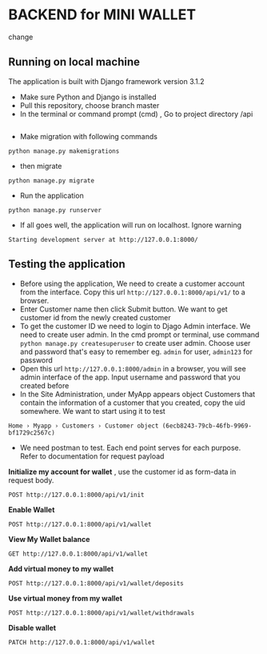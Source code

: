 # BACKEND for MINI WALLET 
change

## Running on local machine
The application is built with Django framework version 3.1.2
* Make sure Python and Django is installed
* Pull this repository, choose branch master
* In the terminal or command prompt (cmd) , Go to project directory /api 
```cd api
```
* Make migration with following commands
```
python manage.py makemigrations
```
* then migrate
```
python manage.py migrate
```
* Run the application
```
python manage.py runserver
```
* If all goes well, the application will run on localhost. Ignore warning
```
Starting development server at http://127.0.0.1:8000/
```


## Testing the application
* Before using the application, We need to create a customer account from the interface. Copy this url `http://127.0.0.1:8000/api/v1/` to a browser. 
* Enter Customer name then click Submit button. We want to get customer id from the newly created customer
* To get the customer ID we need to login to Djago Admin interface. We need to create user admin. In the cmd prompt or terminal, use command `python manage.py createsuperuser` to create user admin. Choose user and password that's easy to remember eg. `admin` for user, `admin123` for password
* Open this url `http://127.0.0.1:8000/admin` in a browser, you will see admin interface of the app. Input username and password that you created before
* In the Site Administration, under MyApp appears object Customers that contain the information of a customer that you created, copy the uid somewhere. We want to start using it to test
```
Home › Myapp › Customers › Customer object (6ecb8243-79cb-46fb-9969-bf1729c2567c)
```
* We need postman to test. Each end point serves for each purpose. Refer to documentation for request payload

**Initialize my account for wallet**  , use the customer id as form-data in request body.
```
POST http://127.0.0.1:8000/api/v1/init
```

**Enable Wallet**
```
POST http://127.0.0.1:8000/api/v1/wallet
```

**View My Wallet balance**
```
GET http://127.0.0.1:8000/api/v1/wallet
```

**Add virtual money to my wallet**
```
POST http://127.0.0.1:8000/api/v1/wallet/deposits
```

**Use virtual money from my wallet**
```
POST http://127.0.0.1:8000/api/v1/wallet/withdrawals
```

**Disable wallet**
```
PATCH http://127.0.0.1:8000/api/v1/wallet
```
